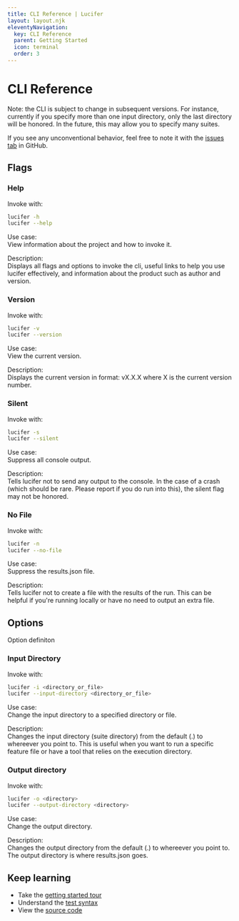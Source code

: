 ```yaml
---
title: CLI Reference | Lucifer
layout: layout.njk
eleventyNavigation:
  key: CLI Reference
  parent: Getting Started
  icon: terminal
  order: 3
---
```


# CLI Reference

Note: the CLI is subject to change in subsequent versions. For instance, currently if you specify more than one input directory, only the last directory will be honored. In the future, this may allow you to specify many suites.

If you see any unconventional behavior, feel free to note it with the [issues tab](https://github.com/winstonpuckett/lucifer/issues) in GitHub.

## Flags

### Help

Invoke with:
```bash
lucifer -h
lucifer --help
``` 

Use case:<br>
View information about the project and how to invoke it.

Description:<br>
Displays all flags and options to invoke the cli, useful links to help you use lucifer effectively, and information about the product such as author and version.

### Version

Invoke with:
```bash
lucifer -v
lucifer --version
``` 

Use case:<br>
View the current version.

Description:<br>
Displays the current version in format: vX.X.X where X is the current version number.

### Silent

Invoke with:
```bash
lucifer -s
lucifer --silent
``` 

Use case:<br>
Suppress all console output.

Description:<br>
Tells lucifer not to send any output to the console. In the case of a crash (which should be rare. Please report if you do run into this), the silent flag may not be honored.

### No File

Invoke with:
```bash
lucifer -n
lucifer --no-file
``` 

Use case:<br>
Suppress the results.json file.

Description:<br>
Tells lucifer not to create a file with the results of the run. This can be helpful if you're running locally or have no need to output an extra file.

## Options

Option definiton

### Input Directory

Invoke with:
```bash
lucifer -i <directory_or_file>
lucifer --input-directory <directory_or_file>
``` 

Use case:<br>
Change the input directory to a specified directory or file.

Description:<br>
Changes the input directory (suite directory) from the default (.) to whereever you point to. This is useful when you want to run a specific feature file or have a tool that relies on the execution directory.

### Output directory

Invoke with:
```bash
lucifer -o <directory>
lucifer --output-directory <directory>
``` 

Use case:<br>
Change the output directory.

Description:<br>
Changes the output directory from the default (.) to whereever you point to. The output directory is where results.json goes.

## Keep learning

- Take the [getting started tour](/docs)
- Understand the [test syntax](/docs/tests)
- View the [source code](https://github.com/winstonpuckett/lucifer)